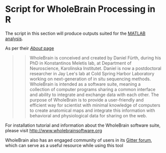 Script for WholeBrain Processing in R
=====================================

The script in this section will produce outputs suited for the [MATLAB analysis]().

As per their [*About* page](http://www.wholebrainsoftware.org/cms/sample-page/)

>> WholeBrain is conceived and created by Daniel Fürth, during his PhD in Konstantinos Meletis lab, at Department of Neuroscience, Karolinska Institutet.
Daniel is now a postdoctoral researcher in Jay Lee's lab at Cold Spring Harbor Laboratory working on next-generation of in situ sequencing methods.
WholeBrain is intended as a software suite, meaning a collection of computer programs sharing a common interface and ability to integrate and exchange data with each other.
The purpose of WholeBrain is to provide a user-friendly and efficient way for scientist with minimal knowledge of computers to create anatomical maps and integrate this information with behavioral and physiological data for sharing on the web.

For installation tutorial and information about the WholeBrain software suite, please visit http://www.wholebrainsoftware.org

WholeBrain also has an engaged community of users in its [Gitter forum](), which can serve as a useful resource while using this tool
